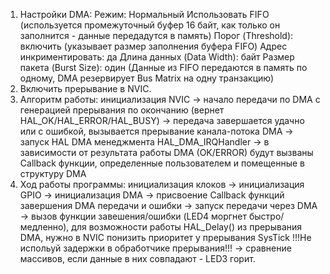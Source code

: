 1. Настройки DMA:
Режим: Нормальный
Использовать FIFO (используется промежуточный буфер 16 байт, как только он заполнится - данные передадутся в память)
Порог (Threshold): включить (указывает размер заполнения буфера FIFO)
Адрес инкриментировать: да
Длина данных (Data Width): байт 
Размер пакета (Burst Size): один (Данные из FIFO передаются в память по одному, DMA резервирует Bus Matrix на одну транзакцию)
2. Включить прерывание в NVIC.
3. Алгоритм работы: инициализация NVIC -> начало передачи по DMA с генерацией прерывания по окончанию (вернет HAL_OK/HAL_ERROR/HAL_BUSY) -> передача завершается удачно или с ошибкой, вызывается прерывание канала-потока DMA -> запуск HAL DMA менеджмента HAL_DMA_IRQHandler -> в зависимости от результата работы DMA (OK/ERROR) будут вызваны Callback функции, определенные пользователем и помещенные в структуру DMA
4. Ход работы программы: инициализация клоков -> инициализация GPIO -> инициализация DMA -> присвоение Callback функций завершения DMA передачи и ошибки -> запуск передачи через DMA -> вызов функции завешения/ошибки (LED4 моргнет быстро/медленно), для возможности работы HAL_Delay() из прерывания DMA, нужно в NVIC понизить приоритет у прерывания SysTick !!!Не испольуй задержки в обработчике прерывания!!! -> сравнение массивов, если данные в них совпадают - LED3 горит.